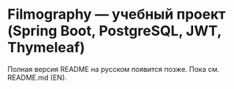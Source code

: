 # Filmography — учебный проект (Spring Boot, PostgreSQL, JWT, Thymeleaf)
Полная версия README на русском появится позже. Пока см. README.md (EN).
